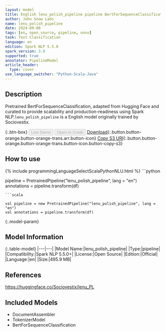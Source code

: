 ```yaml
---
layout: model
title: English lenu_polish_pipeline pipeline BertForSequenceClassification from Sociovestix
author: John Snow Labs
name: lenu_polish_pipeline
date: 2024-09-08
tags: [en, open_source, pipeline, onnx]
task: Text Classification
language: en
edition: Spark NLP 5.5.0
spark_version: 3.0
supported: true
annotator: PipelineModel
article_header:
  type: cover
use_language_switcher: "Python-Scala-Java"
---
```


## Description

Pretrained BertForSequenceClassification, adapted from Hugging Face and curated to provide scalability and production-readiness using Spark NLP.`lenu_polish_pipeline` is a English model originally trained by Sociovestix.

{:.btn-box}
<button class="button button-orange" disabled>Live Demo</button>
<button class="button button-orange" disabled>Open in Colab</button>
[Download](https://s3.amazonaws.com/auxdata.johnsnowlabs.com/public/models/lenu_polish_pipeline_en_5.5.0_3.0_1725761132296.zip){:.button.button-orange.button-orange-trans.arr.button-icon}
[Copy S3 URI](s3://auxdata.johnsnowlabs.com/public/models/lenu_polish_pipeline_en_5.5.0_3.0_1725761132296.zip){:.button.button-orange.button-orange-trans.button-icon.button-copy-s3}

## How to use



<div class="tabs-box" markdown="1">
{% include programmingLanguageSelectScalaPythonNLU.html %}
```python

pipeline = PretrainedPipeline("lenu_polish_pipeline", lang = "en")
annotations =  pipeline.transform(df)   

```
```scala

val pipeline = new PretrainedPipeline("lenu_polish_pipeline", lang = "en")
val annotations = pipeline.transform(df)

```
</div>

{:.model-param}
## Model Information

{:.table-model}
|---|---|
|Model Name:|lenu_polish_pipeline|
|Type:|pipeline|
|Compatibility:|Spark NLP 5.5.0+|
|License:|Open Source|
|Edition:|Official|
|Language:|en|
|Size:|495.9 MB|

## References

https://huggingface.co/Sociovestix/lenu_PL

## Included Models

- DocumentAssembler
- TokenizerModel
- BertForSequenceClassification